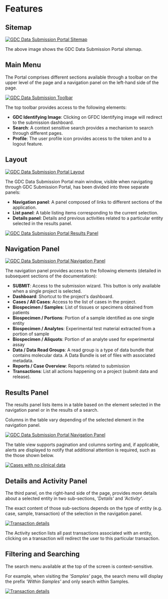 # Features

## Sitemap

[![GDC Data Submission Portal Sitemap](images/GDC_Submission_Portal_Sitemap.png)](images/GDC_Submission_Portal_Sitemap.png "Click to see the full image.")

The above image shows the GDC Data Submission Portal sitemap.

## Main Menu

The Portal comprises different sections available through a toolbar on the upper level of the page and a navigation panel on the left-hand side of the page.

[![GDC Data Submission Toolbar](images/GDC_Submission_Toolbar.png)](images/GDC_Submission_Toolbar.png "Click to see the full image.")

The top toolbar provides access to the following elements:

* __GDC Identifying Image__: Clicking on GFDC Identifying image will redirect to the submission dashboard.
* __Search__: A context sensitive search provides a mechanism to search through different pages.
* __Profile__: The user profile icon provides access to the token and to a logout feature.

## Layout

[![GDC Data Submission Portal Layout](images/GDC_Submission_Portal_Layout.png)](images/GDC_Submission_Portal_Layout.png "Click to see the full image.")

The GDC Data Submission Portal main window, visible when navigating through GDC Submission Portal, has been divided into three separate panels:

* __Navigation panel__: A panel composed of links to different sections of the application.
* __List panel__: A table listing items corresponding to the current selection.
* __Details panel__: Details and previous activities related to a particular entity selected in the results panel.

[![GDC Data Submission Portal Results Panel](images/GDC_Submission_Results_Panel.png)](images/GDC_Submission_Results_Panel.png "Click to see the full image.")

## Navigation Panel

[![GDC Data Submission Portal Navigation Panel](images/GDC_Submission_Navigation.png)](images/GDC_Submission_Navigation.png "Click to see the full image.")

The navigation panel provides access to the following elements (detailed in subsequent sections of the documentation):

* __SUBMIT__: Access to the submission wizard. This button is only available when a single project is selected.
* __Dashboard__: Shortcut to the project's dashboard.
* __Cases / All Cases__: Access to the list of cases in the project.
* __Biospecimen / Samples__: List of tissues or specimens obtained from patients
* __Biospecimen / Portions__: Portion of a sample identified as one single entity
* __Biospecimen / Analytes__: Experimental test material extracted from a portion of sample
* __Biospecimen / Aliquots__: Portion of an analyte used for experimental assay
* __Data / Data Read Groups__:  A read group is a type of data bundle that contains molecular data. A Data Bundle is set of files with associated metadata.
* __Reports / Case Overview__: Reports related to submission
* __Transactions__: List all actions happening on a project (submit data and release).

## Results Panel

The results panel lists items in a table based on the element selected in the navigation panel or in the results of a search.

Columns in the table vary depending of the selected element in the navigation panel.

[![GDC Data Submission Portal Navigation Panel](images/GDC_Submission_Results_Panel.png)](images/GDC_Submission_Results_Panel.png "Click to see the full image.")

The table view supports pagination and columns sorting and, if applicable, alerts are displayed to notify that additional attention is required, such as the those shown below.

[![Cases with no clinical data](images/GDC_Submission_Cases_with_no_Clinical_Data.png)](images/GDC_Submission_Cases_with_no_Clinical_Data.png "Click to see the full image.")

## Details and Activity Panel

The third panel, on the right-hand side of the page, provides more details about a selected entity in two sub-sections, _'Details'_ and _'Activity'_.

The exact content of those sub-sections depends on the type of entity (e.g. case, sample, transaction) of the selection in the navigation panel.

[![Transaction details](images/GDC_Submission_Transaction_Details.png)](images/GDC_Submission_Transaction_Details.png "Click to see the full image.")

The Activity section lists all past transactions associated with an entity, clicking on a transaction will redirect the user to this particular transaction.

## Filtering and Searching

The search menu available at the top of the screen is context-sensitive.

For example, when visiting the _'Samples'_ page, the search menu will display the prefix _'Within Samples'_ and only search within Samples.

[![Transaction details](images/GDC_Submission_Search_within_Samples.png)](images/GDC_Submission_Search_within_Samples.png "Click to see the full image.")
